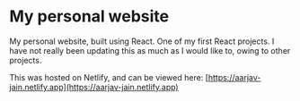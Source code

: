 # My personal website

My personal website, built using React. One of my first React projects. I have not really been updating this as much as I would like to, owing to other projects.


This was hosted on Netlify, and can be viewed here: [https://aarjav-jain.netlify.app](https://aarjav-jain.netlify.app)
